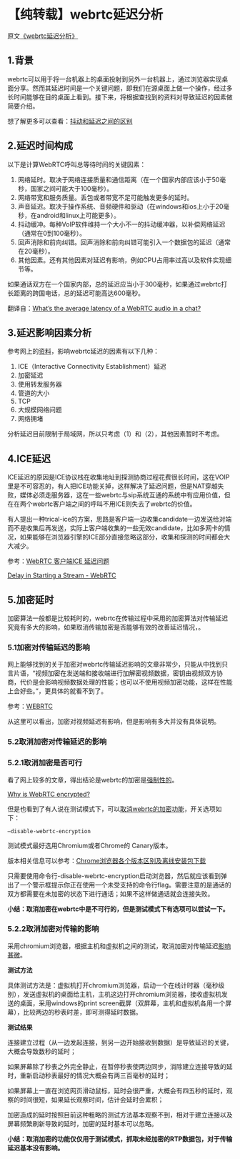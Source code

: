 # 【纯转载】webrtc延迟分析

原文[《webrtc延迟分析》](https://blog.csdn.net/zhuiyuanqingya/article/details/81080228)

## 1.背景 

webrtc可以用于将一台机器上的桌面投射到另外一台机器上，通过浏览器实现桌面分享。然而其延迟时间是一个关键问题，即我们在源桌面上做一个操作，经过多长时间能够在目的桌面上看到。接下来，将根据查找到的资料对导致延迟的因素做简要介绍。 

想了解更多可以查看：[抖动和延迟之间的区别](http://webrtc.org.cn/jitter-latency/)

 
## 2.延迟时间构成 

以下是计算WebRTC呼叫总等待时间的关键因素： 

1. 网络延时。取决于网络连接质量和通信距离（在一个国家内部应该小于50毫秒，国家之间可能大于100毫秒）。 
1. 网络带宽和服务质量。丢包或者带宽不足可能触发更多的延时。 
1. 声音延迟。取决于操作系统、音频硬件和驱动（在windows和ios上小于20毫秒，在android和linux上可能更多）。 
1. 抖动缓冲。每种VoIP软件维持一个大小不一的抖动缓冲器，以补偿网络延迟（通常在0到100毫秒）。 
1. 回声消除和前向纠错。回声消除和前向纠错可能引入一个数据包的延迟（通常在20毫秒）。 
1. 其他因素。还有其他因素对延迟有影响，例如CPU占用率过高以及软件实现细节等。 

 如果通话双方在一个国家内部，总的延迟应当小于300毫秒，如果通过webrtc打长距离的跨国电话，总的延迟可能高达600毫秒。 

 翻译自：[What’s the average latency of a WebRTC audio in a chat?](https://www.quora.com/Whats-the-average-latency-of-a-WebRTC-audio-in-a-chat)

 
## 3.延迟影响因素分析 

参考网上的[资料](https://stackoverflow.com/questions/21407043/webrtc-remove-reduce-latency-between-devices-that-are-sharing-their-videos-str)，影响webrtc延迟的因素有以下几种： 

1. ICE（Interactive Connectivity Establishment）延迟 
1. 加密延迟 
1. 使用转发服务器 
1. 管道的大小 
1. TCP 
1. 大规模网络问题 
1. 网络拥堵 

分析延迟目前限制于局域网，所以只考虑（1）和（2），其他因素暂时不考虑。

 
## 4.ICE延迟 

ICE延迟的原因是ICE协议栈在收集地址到探测协商过程花费很长时间，这在VOIP里是不可容忍的，有人把ICE功能关掉，这样解决了延迟问题，但是NAT穿越失败，媒体必须走服务器，这在一些webrtc与sip系统互通的系统中有应用价值，但在在两个webrtc客户端之间的呼叫不用ICE则失去了webrtc的价值。 

有人提出一种trical-ice的方案，思路是客户端一边收集candidate一边发送给对端而不是收集后再发送，实际上客户端收集的一些无效candidate，比如多网卡的情况，如果能够在浏览器引擎的ICE部分直接忽略这部分，收集和探测的时间都会大大减少。 

 

参考：[WebRTC 客户端ICE 延迟问题](https://blog.csdn.net/voipmaker/article/details/28989613) 

 [Delay in Starting a Stream - WebRTC](https://red5pro.zendesk.com/hc/en-us/articles/115001422648-Delay-in-Starting-a-Stream-WebRTC)

 
## 5.加密延时 

加密算法一般都是比较耗时的，webrtc在传输过程中采用的加密算法对传输延迟究竟有多大的影响，如果取消传输加密是否能够有效的改善延迟情况，。

 
### 5.1加密对传输延迟的影响 

网上能够找到的关于加密对webrtc传输延迟影响的文章非常少，只能从中找到只言片语，“视频加密在发送端和接收端进行加解密视频数据，密钥由视频双方协商，代价是会影响视频数据处理的性能；也可以不使用视频加密功能，这样在性能上会好些。”，更具体的就看不到了。

 

参考：[WEBRTC](https://blog.csdn.net/swt198852/article/details/8138704) 

从这里可以看出，加密对视频延迟有影响，但是影响有多大并没有具体说明。

 
### 5.2取消加密对传输延迟的影响 
### 5.2.1取消加密是否可行 

看了网上较多的文章，得出结论是webrtc的加密是[强制性的](https://www.html5rocks.com/en/tutorials/webrtc/basics/#toc-security)。 

[Why is WebRTC encrypted?](https://stackoverflow.com/questions/35070473/why-is-webrtc-encrypted)

 

但是也看到了有人说在测试模式下，可以[取消webrtc的加密功能](https://stackoverflow.com/questions/23624382/can-i-turn-off-srtp-when-use-webrtc)，开关选项如下：

 
```
–disable-webrtc-encryption 
``` 

测试模式最好选用Chromium或者Chrome的 Canary版本。 

版本相关信息可以参考：[Chrome浏览器各个版本区别及离线安装包下载](https://blog.csdn.net/u012195214/article/details/78575387)

 

只需要使用命令行-disable-webrtc-encryption启动浏览器，然后就应该看到弹出了一个警示框提示你正在使用一个未受支持的命令行flag。需要注意的是通话的双方都需要在未加密的状态下进行通话；如果不这样做通话就会连接失败。

 

**小结：取消加密在webrtc中是不可行的，但是测试模式下有选项可以尝试一下。**

 
### 5.2.2取消加密对传输的影响 

采用chromium浏览器，根据主机和虚拟机之间的测试，取消加密对传输延迟[影响甚微](https://groups.google.com/forum/#!topic/mozilla.dev.media/tkxeLEnBK9M)。 

**测试方法** 

具体测试方法是：虚拟机打开chromium浏览器，启动一个在线计时器（毫秒级别），发送虚拟机的桌面给主机，主机这边打开chromium浏览器，接收虚拟机发送的桌面，采用windows的print screen截屏（双屏幕，主机和虚拟机各用一个屏幕），比较两边的秒表时差，即可测得延时数据。

 

**测试结果** 

连接建立过程（从一边发起连接，到另一边开始接收到数据）是导致延迟的关键，大概会导致数秒的延时； 

如果屏幕除了秒表之外完全静止，在暂停秒表使两边同步，消除建立连接导致的延时，重新启动秒表最好的情况大概会有两三百毫秒的延时； 

如果屏幕上一直在浏览网页滑动鼠标，延时会很严重，大概会有四五秒的延时，观察的时间很短，如果延长观察时间，估计会延时会累积； 

加密造成的延时按照目前这种粗略的测试方法基本观察不到，相对于建立连接以及屏幕频繁刷新导致的延时，加密的延时基本可以忽略。

 

**小结：取消加密的功能仅仅用于测试模式，抓取未经加密的RTP数据包，对于传输延迟基本没有影响。**

